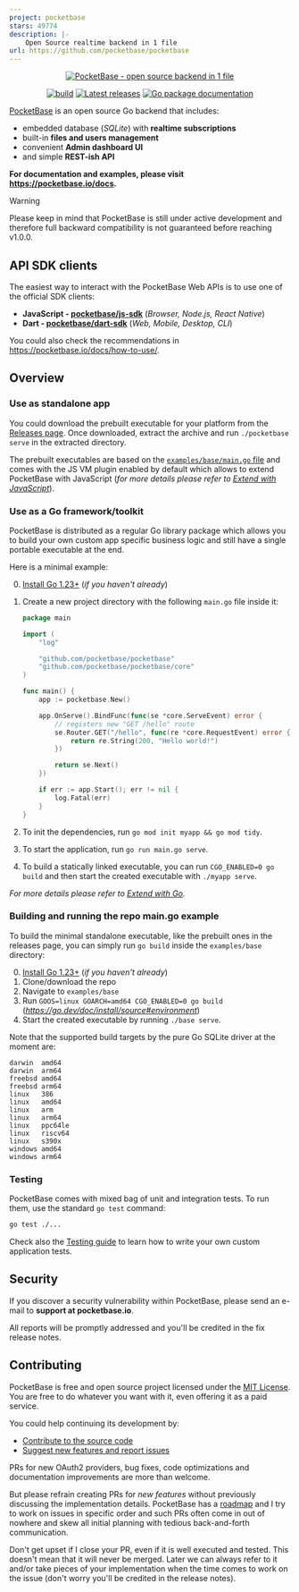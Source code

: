 ```yaml
---
project: pocketbase
stars: 49774
description: |-
    Open Source realtime backend in 1 file
url: https://github.com/pocketbase/pocketbase
---
```


<p align="center">
    <a href="https://pocketbase.io" target="_blank" rel="noopener">
        <img src="https://i.imgur.com/5qimnm5.png" alt="PocketBase - open source backend in 1 file" />
    </a>
</p>

<p align="center">
    <a href="https://github.com/pocketbase/pocketbase/actions/workflows/release.yaml" target="_blank" rel="noopener"><img src="https://github.com/pocketbase/pocketbase/actions/workflows/release.yaml/badge.svg" alt="build" /></a>
    <a href="https://github.com/pocketbase/pocketbase/releases" target="_blank" rel="noopener"><img src="https://img.shields.io/github/release/pocketbase/pocketbase.svg" alt="Latest releases" /></a>
    <a href="https://pkg.go.dev/github.com/pocketbase/pocketbase" target="_blank" rel="noopener"><img src="https://godoc.org/github.com/pocketbase/pocketbase?status.svg" alt="Go package documentation" /></a>
</p>

[PocketBase](https://pocketbase.io) is an open source Go backend that includes:

- embedded database (_SQLite_) with **realtime subscriptions**
- built-in **files and users management**
- convenient **Admin dashboard UI**
- and simple **REST-ish API**

**For documentation and examples, please visit https://pocketbase.io/docs.**

> [!WARNING]
> Please keep in mind that PocketBase is still under active development
> and therefore full backward compatibility is not guaranteed before reaching v1.0.0.

## API SDK clients

The easiest way to interact with the PocketBase Web APIs is to use one of the official SDK clients:

- **JavaScript - [pocketbase/js-sdk](https://github.com/pocketbase/js-sdk)** (_Browser, Node.js, React Native_)
- **Dart - [pocketbase/dart-sdk](https://github.com/pocketbase/dart-sdk)** (_Web, Mobile, Desktop, CLI_)

You could also check the recommendations in https://pocketbase.io/docs/how-to-use/.


## Overview

### Use as standalone app

You could download the prebuilt executable for your platform from the [Releases page](https://github.com/pocketbase/pocketbase/releases).
Once downloaded, extract the archive and run `./pocketbase serve` in the extracted directory.

The prebuilt executables are based on the [`examples/base/main.go` file](https://github.com/pocketbase/pocketbase/blob/master/examples/base/main.go) and comes with the JS VM plugin enabled by default which allows to extend PocketBase with JavaScript (_for more details please refer to [Extend with JavaScript](https://pocketbase.io/docs/js-overview/)_).

### Use as a Go framework/toolkit

PocketBase is distributed as a regular Go library package which allows you to build
your own custom app specific business logic and still have a single portable executable at the end.

Here is a minimal example:

0. [Install Go 1.23+](https://go.dev/doc/install) (_if you haven't already_)

1. Create a new project directory with the following `main.go` file inside it:
    ```go
    package main

    import (
        "log"

        "github.com/pocketbase/pocketbase"
        "github.com/pocketbase/pocketbase/core"
    )

    func main() {
        app := pocketbase.New()

        app.OnServe().BindFunc(func(se *core.ServeEvent) error {
            // registers new "GET /hello" route
            se.Router.GET("/hello", func(re *core.RequestEvent) error {
                return re.String(200, "Hello world!")
            })

            return se.Next()
        })

        if err := app.Start(); err != nil {
            log.Fatal(err)
        }
    }
    ```

2. To init the dependencies, run `go mod init myapp && go mod tidy`.

3. To start the application, run `go run main.go serve`.

4. To build a statically linked executable, you can run `CGO_ENABLED=0 go build` and then start the created executable with `./myapp serve`.

_For more details please refer to [Extend with Go](https://pocketbase.io/docs/go-overview/)._

### Building and running the repo main.go example

To build the minimal standalone executable, like the prebuilt ones in the releases page, you can simply run `go build` inside the `examples/base` directory:

0. [Install Go 1.23+](https://go.dev/doc/install) (_if you haven't already_)
1. Clone/download the repo
2. Navigate to `examples/base`
3. Run `GOOS=linux GOARCH=amd64 CGO_ENABLED=0 go build`
   (_https://go.dev/doc/install/source#environment_)
4. Start the created executable by running `./base serve`.

Note that the supported build targets by the pure Go SQLite driver at the moment are:

```
darwin  amd64
darwin  arm64
freebsd amd64
freebsd arm64
linux   386
linux   amd64
linux   arm
linux   arm64
linux   ppc64le
linux   riscv64
linux   s390x
windows amd64
windows arm64
```

### Testing

PocketBase comes with mixed bag of unit and integration tests.
To run them, use the standard `go test` command:

```sh
go test ./...
```

Check also the [Testing guide](http://pocketbase.io/docs/testing) to learn how to write your own custom application tests.

## Security

If you discover a security vulnerability within PocketBase, please send an e-mail to **support at pocketbase.io**.

All reports will be promptly addressed and you'll be credited in the fix release notes.

## Contributing

PocketBase is free and open source project licensed under the [MIT License](LICENSE.md).
You are free to do whatever you want with it, even offering it as a paid service.

You could help continuing its development by:

- [Contribute to the source code](CONTRIBUTING.md)
- [Suggest new features and report issues](https://github.com/pocketbase/pocketbase/issues)

PRs for new OAuth2 providers, bug fixes, code optimizations and documentation improvements are more than welcome.

But please refrain creating PRs for _new features_ without previously discussing the implementation details.
PocketBase has a [roadmap](https://github.com/orgs/pocketbase/projects/2) and I try to work on issues in specific order and such PRs often come in out of nowhere and skew all initial planning with tedious back-and-forth communication.

Don't get upset if I close your PR, even if it is well executed and tested. This doesn't mean that it will never be merged.
Later we can always refer to it and/or take pieces of your implementation when the time comes to work on the issue (don't worry you'll be credited in the release notes).

